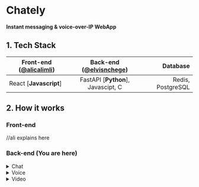 # Chately

**Instant messaging & voice-over-IP WebApp**

## 1. Tech Stack

| Front-end ([@alicalimli](https://github.com/alicalimli)) | Back-end ([@elvisnchege](https://github.com/elvisnchege)) |          Database |
| -------------------------------------------------------- | :-------------------------------------------------------: | ----------------: |
| React [**Javascript**]                                   |            FastAPI [**Python**], Javascipt, C             | Redis, PostgreSQL |

## 2. How it works

### Front-end

//ali explains here

### Back-end (You are here)

<details>
<summary>Chat</summary>
Messages are transfered in realtime using [WebSockets](https://developer.mozilla.org/en-US/docs/Web/API/WebSockets_API) . <br>

![](https://pbs.twimg.com/media/FVGkQfOWUAA0zpE?format=png&name=large)

Raw Demo
![](https://media.discordapp.net/attachments/981556925814681704/985438999009169408/unknown.png)

</details>

<details>
<summary>Voice</summary>

</details>

<details>
<summary>Video</summary>
WebRTC
</details>
